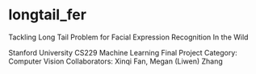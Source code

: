 # longtail_fer
Tackling Long Tail Problem for Facial Expression Recognition In the Wild

Stanford University CS229 Machine Learning Final Project
Category: Computer Vision
Collaborators: Xinqi Fan, Megan (Liwen) Zhang
